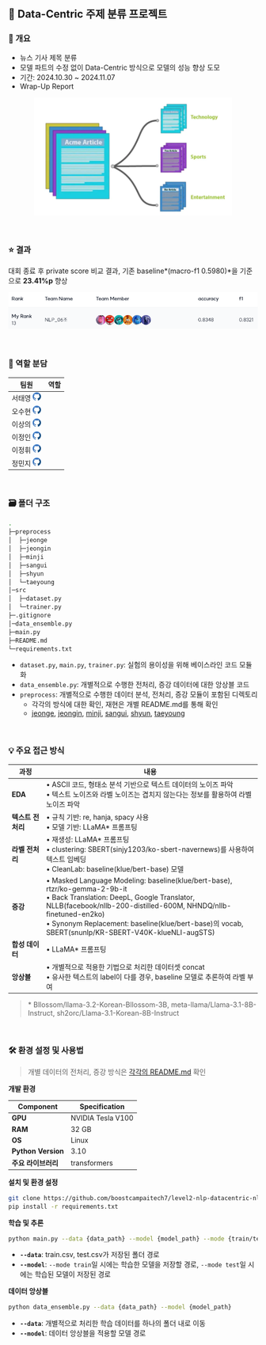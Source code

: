 ## 📰 Data-Centric 주제 분류 프로젝트
### 🌈 개요
- 뉴스 기사 제목 분류
- 모델 파트의 수정 없이 Data-Centric 방식으로 모델의 성능 향상 도모
- 기간: 2024.10.30 ~ 2024.11.07
- Wrap-Up Report

<p align="center"><img src='./assets/project.png' width="400"></p>

<br>

### ⭐ 결과
대회 종료 후 private score 비교 결과, 기존 baseline*(macro-f1 0.5980)*을 기준으로 **23.41%p** 향상

<p align="center"><img src='./assets/final.png' width="600"></p>

<br>

### 🤗 역할 분담

| **팀원** | **역할** |
| --- | --- |
| 서태영 <a href="https://github.com/sty0507"><img src="./assets/github.png" width="17"></a> |  |
| 오수현 <a href="https://github.com/ocean010315"><img src="./assets/github.png" width="17"></a> |  |
| 이상의 <a href="https://github.com/LeSaUi"><img src="./assets/github.png" width="17"></a> |  |
| 이정인 <a href="https://github.com/leeennn"><img src="./assets/github.png" width="17"></a> |  |
| 이정휘 <a href="https://github.com/LeeJeongHwi"><img src="./assets/github.png" width="17"></a> |  |
| 정민지 <a href="https://github.com/minjijeong98"><img src="./assets/github.png" width="17"></a> |  |

<br>

### 🗃️ 폴더 구조

```bash
.
├─preprocess
│  ├─jeonge
│  ├─jeongin
│  ├─minji
│  ├─sangui
│  ├─shyun
│  └─taeyoung
│─src
│  ├─dataset.py
│  └─trainer.py
├─.gitignore
│─data_ensemble.py
├─main.py
├─README.md
└─requirements.txt
```

- `dataset.py`, `main.py`, `trainer.py`: 실험의 용이성을 위해 베이스라인 코드 모듈화
- `data_ensemble.py`: 개별적으로 수행한 전처리, 증강 데이터에 대한 앙상블 코드
- `preprocess`: 개별적으로 수행한 데이터 분석, 전처리, 증강 모듈이 포함된 디렉토리
    - 각각의 방식에 대한 확인, 재현은 개별 README.md를 통해 확인
    - [jeonge](./preprocess/jeonge/README.md), [jeongin](./preprocess/jeongin/README.md), [minji](./preprocess/minji/README.md), [sangui](./preprocess/sangui/README.md), [shyun](./preprocess/shyun/README.md), [taeyoung](./preprocess/taeyoung/README.md)

<br>

### 💡 주요 접근 방식

| **과정** | **내용** |
| --- | --- |
| **EDA** | • ASCII 코드, 형태소 분석 기반으로 텍스트 데이터의 노이즈 파악 <br> • 텍스트 노이즈와 라벨 노이즈는 겹치지 않는다는 정보를 활용하여 라벨 노이즈 파악 |
| **텍스트 전처리** &nbsp;&nbsp; | • 규칙 기반: re, hanja, spacy 사용 <br> • 모델 기반: LLaMA* 프롬프팅 |
| **라벨 전처리** | • 재생성: LLaMA* 프롬프팅 <br> • clustering: SBERT(sinjy1203/ko-sbert-navernews)를 사용하여 텍스트 임베딩 <br> • CleanLab: baseline(klue/bert-base) 모델 |
| **증강** | • Masked Language Modeling: baseline(klue/bert-base), rtzr/ko-gemma-2-9b-it <br> • Back Translation: DeepL, Google Translator, NLLB(facebook/nllb-200-distilled-600M, NHNDQ/nllb-finetuned-en2ko) <br> • Synonym Replacement: baseline(klue/bert-base)의 vocab, SBERT(snunlp/KR-SBERT-V40K-klueNLI-augSTS) |
| **합성 데이터** | • LLaMA* 프롬프팅 |
| **앙상블** | • 개별적으로 적용한 기법으로 처리한 데이터셋 concat <br> • 유사한 텍스트의 label이 다를 경우, baseline 모델로 추론하여 라벨 부여 |

> \* Bllossom/llama-3.2-Korean-Bllossom-3B, meta-llama/Llama-3.1-8B-Instruct, sh2orc/Llama-3.1-Korean-8B-Instruct

<br>

### 🛠️ 환경 설정 및 사용법

> 개별 데이터의 전처리, 증강 방식은 [각각의 README.md](#-🗃️-폴더-구조) 확인

**개발 환경**

| **Component** | **Specification** |
| --- | --- |
| **GPU** | NVIDIA Tesla V100 |
| **RAM** | 32 GB |
| **OS** | Linux |
| **Python Version** | 3.10 |
| **주요 라이브러리** | transformers |

**설치 및 환경 설정**

```bash
git clone https://github.com/boostcampaitech7/level2-nlp-datacentric-nlp-06.git
pip install -r requirements.txt
```

**학습 및 추론**

```bash
python main.py --data {data_path} --model {model_path} --mode {train/test}
```

- **`--data`**: train.csv, test.csv가 저장된 폴더 경로
- **`--model`**: `--mode train`일 시에는 학습한 모델을 저장할 경로, `--mode test`일 시에는 학습된 모델이 저장된 경로

**데이터 앙상블**

```bash
python data_ensemble.py --data {data_path} --model {model_path}
```

- **`--data`**: 개별적으로 처리한 학습 데이터를 하나의 폴더 내로 이동
- **`--model`**: 데이터 앙상블을 적용할 모델 경로
